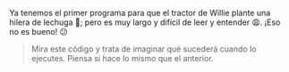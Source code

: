 <gs-attire attire-url="https://raw.githubusercontent.com/MumukiProject/mumuki-guia-gobstones-procedimientos-kids/master/assets/attires/config.json"></gs-attire> <gs-toolbox toolbox-url="https://raw.githubusercontent.com/MumukiProject/mumuki-guia-gobstones-procedimientos-kids/master/assets/toolbox_1553288414373.xml"></gs-toolbox>

Ya tenemos el primer programa para que el tractor de Willie plante una hilera de lechuga :tada:; pero es muy largo y difícil de leer y entender :weary:.  ¡Eso no es bueno! :confused:

> Mira este código y trata de imaginar qué sucederá cuando lo ejecutes. Piensa si hace lo mismo que el anterior. 
